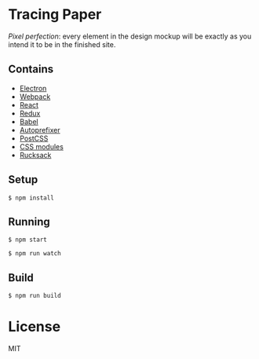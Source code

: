 
# Tracing Paper

*Pixel perfection*: every element in the design mockup will be exactly as you intend it to be in the finished site.

## Contains

- [Electron](https://electron.atom.io)
- [Webpack](https://webpack.github.io)
- [React](https://facebook.github.io/react/)
- [Redux](https://github.com/reactjs/redux)
- [Babel](https://babeljs.io/)
- [Autoprefixer](https://github.com/postcss/autoprefixer)
- [PostCSS](https://github.com/postcss/postcss)
- [CSS modules](https://github.com/outpunk/postcss-modules)
- [Rucksack](http://simplaio.github.io/rucksack/docs)

## Setup

```
$ npm install
```

## Running

```
$ npm start
```

```
$ npm run watch
```

## Build

```
$ npm run build
```

# License

MIT
